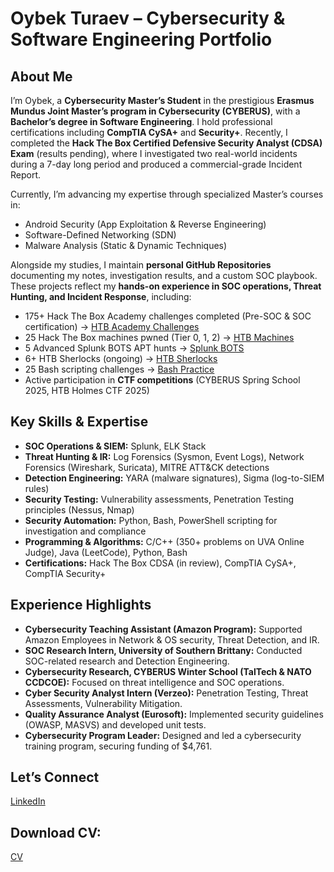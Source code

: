 # Oybek Turaev – Cybersecurity & Software Engineering Portfolio

## About Me

I’m Oybek, a **Cybersecurity Master’s Student** in the prestigious **Erasmus Mundus Joint Master’s program in Cybersecurity (CYBERUS)**, with a **Bachelor’s degree in Software Engineering**. I hold professional certifications including **CompTIA CySA+** and **Security+**. Recently, I completed the **Hack The Box Certified Defensive Security Analyst (CDSA) Exam** (results pending), where I investigated two real-world incidents during a 7-day long period and produced a commercial-grade Incident Report.

Currently, I’m advancing my expertise through specialized Master’s courses in:
- Android Security (App Exploitation & Reverse Engineering)
- Software-Defined Networking (SDN)
- Malware Analysis (Static & Dynamic Techniques)

Alongside my studies, I maintain **personal GitHub Repositories** documenting my notes, investigation results, and a custom SOC playbook. These projects reflect my **hands-on experience in SOC operations, Threat Hunting, and Incident Response**, including:
- 175+ Hack The Box Academy challenges completed (Pre-SOC & SOC certification) → [HTB Academy Challenges](https://shorturl.at/iyIPF)
- 25 Hack The Box machines pwned (Tier 0, 1, 2) → [HTB Machines](https://github.com/oybek-turaev-cyber/HTB-CDSA-Prep/tree/main/CDSA-Exam-Practical-Labs/lab-machines/starting_point)
- 5 Advanced Splunk BOTS APT hunts → [Splunk BOTS](https://github.com/oybek-turaev-cyber/HTB-CDSA-Prep/tree/main/CDSA-Exam-Practical-Labs/lab-machines/bots_splunk)
- 6+ HTB Sherlocks (ongoing) → [HTB Sherlocks](https://shorturl.at/ds2V3)
- 25 Bash scripting challenges → [Bash Practice](https://shorturl.at/0zGtU)
- Active participation in **CTF competitions** (CYBERUS Spring School 2025, HTB Holmes CTF 2025)

## Key Skills & Expertise

- **SOC Operations & SIEM:** Splunk, ELK Stack
- **Threat Hunting & IR:** Log Forensics (Sysmon, Event Logs), Network Forensics (Wireshark, Suricata), MITRE ATT&CK detections
- **Detection Engineering:** YARA (malware signatures), Sigma (log-to-SIEM rules)
- **Security Testing:** Vulnerability assessments, Penetration Testing principles (Nessus, Nmap)
- **Security Automation:** Python, Bash, PowerShell scripting for investigation and compliance
- **Programming & Algorithms:** C/C++ (350+ problems on UVA Online Judge), Java (LeetCode), Python, Bash
- **Certifications:** Hack The Box CDSA (in review), CompTIA CySA+, CompTIA Security+

## Experience Highlights

- **Cybersecurity Teaching Assistant (Amazon Program):** Supported Amazon Employees in Network & OS security, Threat Detection, and IR.
- **SOC Research Intern, University of Southern Brittany:** Conducted SOC-related research and Detection Engineering.
- **Cybersecurity Research, CYBERUS Winter School (TalTech & NATO CCDCOE):** Focused on threat intelligence and SOC operations.
- **Cyber Security Analyst Intern (Verzeo):** Penetration Testing, Threat Assessments, Vulnerability Mitigation.
- **Quality Assurance Analyst (Eurosoft):** Implemented security guidelines (OWASP, MASVS) and developed unit tests.
- **Cybersecurity Program Leader:** Designed and led a cybersecurity training program, securing funding of $4,761.

## Let’s Connect

[LinkedIn](https://linkedin.com/in/oybek-turaev)

## Download CV:

[CV](https://oybek-turaev-cyber.github.io/oybek-turaev-cyber/Oybek_Turaev_CV.pdf)
